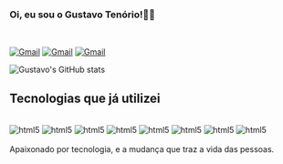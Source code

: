### Oi, eu sou o Gustavo Tenório!👋🏽

<div style="display: inline_block"><br/>

[![Gmail](https://img.shields.io/badge/Gmail-D14836?style=for-the-badge&logo=gmail&logoColor=white)](mailto:gustavobarros.tenorio@gmail.com) 
[![Gmail](https://img.shields.io/badge/WhatsApp-25D366?style=for-the-badge&logo=whatsapp&logoColor=white)](https://api.whatsapp.com/send?phone=11999977069) [![Gmail](https://img.shields.io/badge/LinkedIn-0077B5?style=for-the-badge&logo=linkedin&logoColor=white)](www.linkedin.com/in/gustavo-tenório-27a30721a) 

</div>

![Gustavo's GitHub stats](https://github-readme-stats.vercel.app/api?username=gustavotenorio26062005&show_icons=true&theme=tokyonight)

## Tecnologias que já utilizei

<div style="display: inline_block"><br/>
    <img align="" alt="html5" src="https://img.shields.io/badge/HTML5-E34F26?style=for-the-badge&logo=html5&logoColor=white"/>
    <img align="" alt="html5" src="https://img.shields.io/badge/CSS3-1572B6?style=for-the-badge&logo=css3&logoColor=white"/>
    <img align="" alt="html5" src="https://img.shields.io/badge/Python-14354C?style=for-the-badge&logo=python&logoColor=white"/>
    <img align="" alt="html5" src="https://img.shields.io/badge/C-00599C?style=for-the-badge&logo=c&logoColor=white"/>
    <img align="" alt="html5" src="https://img.shields.io/badge/Flutter-02569B?style=for-the-badge&logo=flutter&logoColor=white"/>
    <img align="" alt="html5" src="https://img.shields.io/badge/MySQL-00000F?style=for-the-badge&logo=mysql&logoColor=white"/>
    <img align="" alt="html5" src="https://img.shields.io/badge/Microsoft_Office-D83B01?style=for-the-badge&logo=microsoft-office&logoColor=white"/>
    <img align="" alt="html5" src="https://img.shields.io/badge/JavaScript-323330?style=for-the-badge&logo=javascript&logoColor=F7DF1E"/>

</div><br/>
Apaixonado por tecnologia, e a mudança que traz a vida das pessoas.

